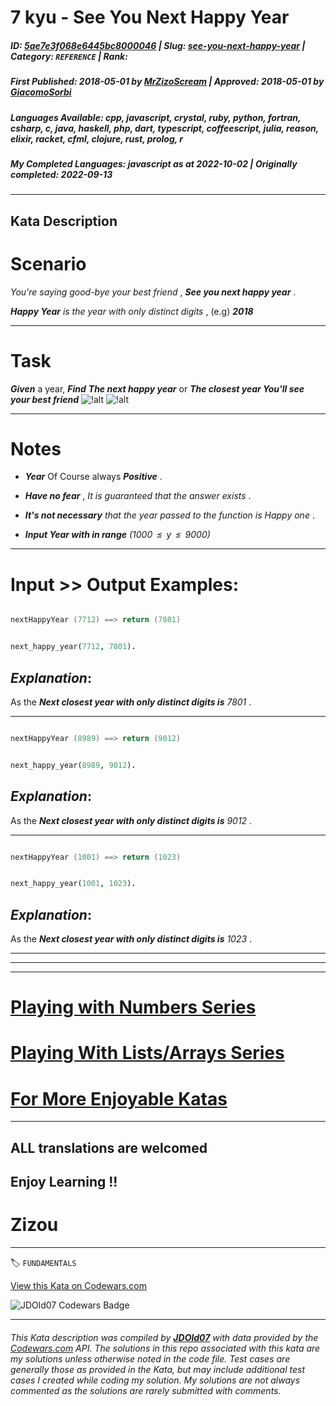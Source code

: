 # 7 kyu - See You Next Happy Year 

##### **ID**: [5ae7e3f068e6445bc8000046](https://www.codewars.com/kata/5ae7e3f068e6445bc8000046) | **Slug**: [see-you-next-happy-year](https://www.codewars.com/kata/5ae7e3f068e6445bc8000046) | **Category**: `REFERENCE` | **Rank**: <span style="color:white">7 kyu</span>

##### **First Published**: 2018-05-01 ***by*** [MrZizoScream](https://www.codewars.com/users/MrZizoScream) | **Approved**: 2018-05-01 ***by*** [GiacomoSorbi](https://www.codewars.com/users/GiacomoSorbi)

##### **Languages Available**: cpp, javascript, crystal, ruby, python, fortran, csharp, c, java, haskell, php, dart, typescript, coffeescript, julia, reason, elixir, racket, cfml, clojure, rust, prolog, r

##### **My Completed Languages**: javascript ***as at*** 2022-10-02 | **Originally completed**: 2022-09-13

---

## Kata Description


# Scenario 



*You're saying good-bye your best friend* , **_See you next happy year_** . 



**_Happy Year_** *is the year with only distinct digits* , (e.g) **_2018_**



___

# Task



**_Given_** a year, **_Find_** **_The next happy year_** or **_The closest year You'll see your best friend_**      ![!alt](https://i.imgur.com/mdX8dJP.png) ![!alt](https://i.imgur.com/mdX8dJP.png)



___

# Notes



* **_Year_** Of Course always **_Positive_** .

* **_Have no fear_** , *It is guaranteed that the answer exists* . 

* **_It's not necessary_** *that the year passed to the function is Happy one* .   

* **_Input Year with in range_** *(1000  ≤  y  ≤  9000)*



____

# Input >> Output Examples:



```cpp

nextHappyYear (7712) ==> return (7801)

```

```prolog

next_happy_year(7712, 7801).

```



## **_Explanation_**:



As the **_Next closest year with only distinct digits is_**  *7801* . 

___



```cpp

nextHappyYear (8989) ==> return (9012)

```

```prolog

next_happy_year(8989, 9012).

```



## **_Explanation_**:



As the **_Next closest year with only distinct digits is_**  *9012* . 

___



```cpp

nextHappyYear (1001) ==> return (1023)

```

```prolog

next_happy_year(1001, 1023).

```





## **_Explanation_**:



As the **_Next closest year with only distinct digits is_**  *1023* .

___

___

___



# [Playing with Numbers Series](https://www.codewars.com/collections/playing-with-numbers)



# [Playing With Lists/Arrays Series](https://www.codewars.com/collections/playing-with-lists-slash-arrays)



# [For More Enjoyable Katas](http://www.codewars.com/users/MrZizoScream/authored)

___



## ALL translations are welcomed



## Enjoy Learning !!

# Zizou





---


🏷 `FUNDAMENTALS`


[View this Kata on Codewars.com](https://www.codewars.com/kata/5ae7e3f068e6445bc8000046)

![](https://www.codewars.com/users/jdold07/badges/large "JDOld07 Codewars Badge")

---

###### *This Kata description was compiled by [**JDOld07**](https://tpstech.dev) with data provided by the [Codewars.com](https://www.codewars.com) API.  The solutions in this repo associated with this kata are my solutions unless otherwise noted in the code file.  Test cases are generally those as provided in the Kata, but may include additional test cases I created while coding my solution.  My solutions are not always commented as the solutions are rarely submitted with comments.*
